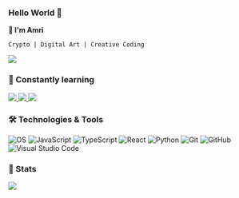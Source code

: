 ### Hello World 👋
**🍉 I'm Amri** 

```
Crypto | Digital Art | Creative Coding
```

[<img src ="https://img.shields.io/badge/👀-links-%23.svg?style=for-the-badge&logo=&logoColor=white%22">](https://linktr.ee/TheMel0n)

### 💯 Constantly learning

<a href="https://github.com/AmriArshad/holocryptic">
  <img src="https://github-readme-stats.vercel.app/api/pin/?username=AmriArshad&repo=holocryptic&theme=material-palenight" />
</a>
<a href="https://github.com/AmriArshad/polybar-modules">
  <img src="https://github-readme-stats.vercel.app/api/pin/?username=AmriArshad&repo=polybar-modules&theme=material-palenight" />
</a>
<a href="https://github.com/AmriArshad/amriarshad.github.io">
  <img src="https://github-readme-stats.vercel.app/api/pin/?username=AmriArshad&repo=amriarshad.github.io&theme=material-palenight" />
</a>

### 🛠 Technologies & Tools

![OS](https://img.shields.io/badge/Arch_Linux-1793D1?style=flat-square&logo=arch-linux&logoColor=white)
![JavaScript](https://img.shields.io/badge/JavaScript-323330?style=flat-square&logo=javascript&logoColor=F7DF1E)
![TypeScript](https://img.shields.io/badge/TypeScript-007ACC?style=flat-square&logo=typescript&logoColor=white)
![React](https://img.shields.io/badge/React-20232A?style=flat-square&logo=react&logoColor=61DAFB)
![Python](https://img.shields.io/badge/Python-14354C?style=flat-square&logo=python&flat-square)
![Git](https://img.shields.io/badge/-Git-F05032?style=flat-square&logo=git&logoColor=white)
![GitHub](https://img.shields.io/badge/-GitHub-181717?style=flat-square&logo=github&logoColor=white)
![Visual Studio Code](https://img.shields.io/badge/-VSCode-007ACC?style=flat-square&logo=visual-studio-code&logoColor=white)


### 🚦 Stats

<a href="https://github.com/AmriArshad">
  <img src="https://github-readme-stats.vercel.app/api?username=AmriArshad&show_icons=true&theme=material-palenight" />
</a>
